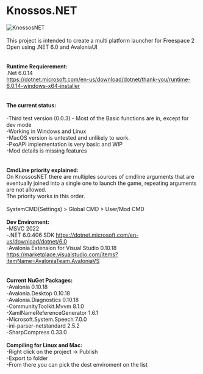 # Knossos.NET<br />
![KnossosNET](https://i.imgur.com/HGmL9iI.png)
<br />
<br />
This project is intended to create a multi platform launcher for Freespace 2 Open using .NET 6.0 and AvaloniaUI<br />
<br />
<br />
**Runtime Requierement:**<br />
.Net 6.0.14<br />
https://dotnet.microsoft.com/en-us/download/dotnet/thank-you/runtime-6.0.14-windows-x64-installer<br />
<br /><br />
**The current status:**<br />
<br />
-Third test version (0.0.3) - Most of the Basic functions are in, except for dev mode<br />
-Working in Windows and Linux<br />
-MacOS version is untested and unlikely to work.<br />
-PxoAPI implementation is very basic and WIP<br />
-Mod details is missing features<br />
<br /><br />
**CmdLine priority explained:**<br />
On KnossosNET there are multiples sources of cmdline arguments that are eventually joined into a single one to launch the game, repeating arguments are not allowed.<br />
The priority works in this order.<br />
<br />
SystemCMD(Settings) > Global CMD > User/Mod CMD
<br />
<br />
**Dev Enviroment:**<br />
-MSVC 2022<br />
-.NET 6.0.406 SDK https://dotnet.microsoft.com/en-us/download/dotnet/6.0<br />
-Avalonia Extension for Visual Studio 0.10.18 https://marketplace.visualstudio.com/items?itemName=AvaloniaTeam.AvaloniaVS<br />
<br />
<br />
**Current NuGet Packages:**<br />
-Avalonia 0.10.18<br />
-Avalonia.Desktop 0.10.18<br />
-Avalonia.Diagnostics 0.10.18<br />
-CommunityToolkit.Mvvm 8.1.0<br />
-XamlNameReferenceGenerator 1.6.1<br />
-Microsoft.System.Speech 7.0.0<br />
-ini-parser-netstandard 2.5.2<br />
-SharpCompress 0.33.0
<br />
<br />
**Compiling for Linux and Mac:**<br />
-Right click on the project -> Publish<br />
-Export to folder<br />
-From there you can pick the dest enviroment on the list<br />
